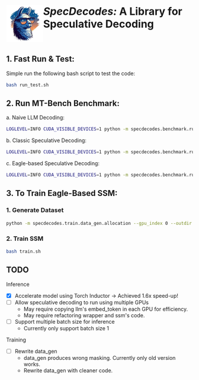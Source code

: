 # <img src="assets/logo.png" alt="Medusa" width="100" align="left"><i>SpecDecodes:</i> A Library for Speculative Decoding

<br>

## 1. Fast Run & Test:
Simple run the following bash script to test the code:
```bash
bash run_test.sh
```

## 2. Run MT-Bench Benchmark:

a. Naive LLM Decoding:
```bash
LOGLEVEL=INFO CUDA_VISIBLE_DEVICES=1 python -m specdecodes.benchmark.run_mtbench --dtype float16 -llm meta-llama/Llama-2-7b-chat-hf --mode naive --do-sample --temp 1.0 --log-dir <log directory>
```

b. Classic Speculative Decoding:
```bash
LOGLEVEL=INFO CUDA_VISIBLE_DEVICES=1 python -m specdecodes.benchmark.run_mtbench --dtype float16 -llm meta-llama/Llama-2-7b-chat-hf -ssm <draft model directory> --mode sd-classic --out-dir <out directory> --log-dir <log directory>
```

c. Eagle-based Speculative Decoding:
```bash
LOGLEVEL=INFO CUDA_VISIBLE_DEVICES=1 python -m specdecodes.benchmark.run_mtbench --dtype float16 -llm meta-llama/Llama-2-7b-chat-hf -ssm <draft model directory> --mode sd-eagle --do-sample --temp 1.0 --out-dir <out directory> --log-dir <log directory>
```

## 3. To Train Eagle-Based SSM:

### 1. Generate Dataset

```bash
python -m specdecodes.train.data_gen.allocation --gpu_index 0 --outdir <dataset save location>
```

### 2. Train SSM

```bash
bash train.sh
```

## TODO

Inference
- [x] Accelerate model using Torch Inductor -> Achieved 1.6x speed-up!
- [ ] Allow speculative decoding to run using multiple GPUs
  - May require copying llm's embed_token in each GPU for efficiency.
  - May require refactoring wrapper and ssm's code.
- [ ] Support multiple batch size for inference
  - Currently only support batch size 1

Training
- [ ] Rewrite data_gen
  - data_gen produces wrong masking. Currently only old version works.
  - Rewrite data_gen with cleaner code.